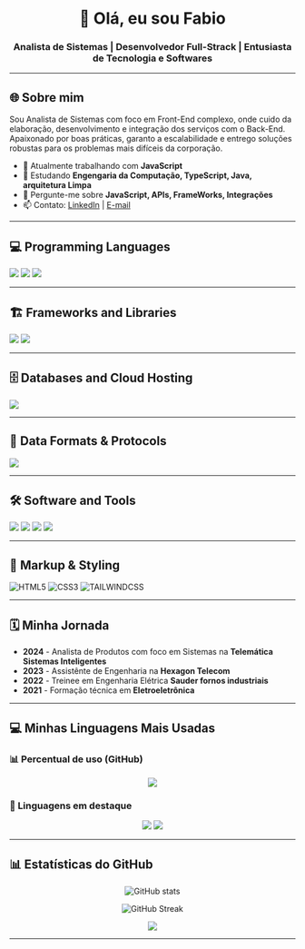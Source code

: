 <!-- Título com seu nome -->
<h1 align="center">👋 Olá, eu sou Fabio</h1>
<h3 align="center">Analista de Sistemas | Desenvolvedor Full-Strack | Entusiasta de Tecnologia e Softwares</h3>

---

## 🌐 Sobre mim
Sou Analista de Sistemas com foco em Front-End complexo, onde cuido da elaboração, desenvolvimento e integração dos serviços com o Back-End.
Apaixonado por boas práticas, garanto a escalabilidade e entrego soluções robustas para os problemas mais difíceis da corporação.

- 🔭 Atualmente trabalhando com **JavaScript**  
- 🌱 Estudando **Engengaria da Computação, TypeScript, Java, arquitetura Limpa**  
- 💬 Pergunte-me sobre **JavaScript, APIs, FrameWorks, Integrações**  
- 📫 Contato: [LinkedIn](https://www.linkedin.com/in/eng-fabio-teixeira/) | [E-mail](mailto:fabio.teixeira.eng@outlook.com)

---

## 💻 Programming Languages
<p align="left">
  <img src="https://img.shields.io/badge/JavaScript-F7DF1E?style=for-the-badge&logo=javascript&logoColor=black"/>
  <img src="https://img.shields.io/badge/TypeScript-3178C6?style=for-the-badge&logo=typescript&logoColor=white"/>
  <img src="https://img.shields.io/badge/Python-3776AB?style=for-the-badge&logo=python&logoColor=white"/>
</p>

---

## 🏗️ Frameworks and Libraries
<p align="left">
  <img src="https://img.shields.io/badge/React-20232A?style=for-the-badge&logo=react&logoColor=61DAFB"/>
  <img src="https://img.shields.io/badge/Bootstrap-563D7C?style=for-the-badge&logo=bootstrap&logoColor=white"/>
</p>

---

## 🗄️ Databases and Cloud Hosting
<p align="left">
  <img src="https://img.shields.io/badge/SQL_Express-CC2927?style=for-the-badge&logo=microsoftsqlserver&logoColor=white"/>
</p>

---

## 🔗 Data Formats & Protocols
<p align="left">
  <img src="https://img.shields.io/badge/JSON-000000?style=for-the-badge&logo=json&logoColor=white"/>
</p>

---

## 🛠️ Software and Tools
<p align="left">
  <img src="https://img.shields.io/badge/Git-F05032?style=for-the-badge&logo=git&logoColor=white"/>
  <img src="https://img.shields.io/badge/GitHub-181717?style=for-the-badge&logo=github&logoColor=white"/>
  <img src="https://img.shields.io/badge/Postman-FF6C37?style=for-the-badge&logo=postman&logoColor=white"/>
  <img src="https://img.shields.io/badge/Figma-F24E1E?style=for-the-badge&logo=figma&logoColor=white"/>
</p>

---

## 🎨 Markup & Styling
<p align="left">
    <img src="https://img.shields.io/badge/HTML5-E34F26?style=for-the-badge&logo=html5&logoColor=white" alt="HTML5"/>
    <img src="https://img.shields.io/badge/CSS3-1572B6?style=for-the-badge&logo=css3&logoColor=white" alt="CSS3"/>
    <img src="https://img.shields.io/badge/Tailwind_CSS-06B6D4?style=for-the-badge&logo=tailwindcss&logoColor=white" alt="TAILWINDCSS"/>
</p>

---

## 🗓️ Minha Jornada
- **2024** - Analista de Produtos com foco em Sistemas na **Telemática Sistemas Inteligentes**  
- **2023** - Assistênte de Engenharia na **Hexagon Telecom**  
- **2022** - Treinee em Engenharia Elétrica **Sauder fornos industriais** 
- **2021** - Formação técnica em **Eletroeletrônica** 

---

## 💻 Minhas Linguagens Mais Usadas

### 📊 Percentual de uso (GitHub)
<p align="center">
  <img src="https://github-readme-stats.vercel.app/api/top-langs/?username=FaaF-Eng&layout=compact&theme=tokyonight"/>
</p>

### 🌟 Linguagens em destaque
<p align="center">
  <img src="https://img.shields.io/badge/JavaScript-F7DF1E?style=for-the-badge&logo=javascript&logoColor=black"/>
  <img src="https://img.shields.io/badge/Python-3776AB?style=for-the-badge&logo=python&logoColor=white"/>
</p>

---

## 📊 Estatísticas do GitHub
<p align="center">
  <img src="https://github-readme-stats.vercel.app/api?username=FaaF-Eng&show_icons=true&theme=tokyonight" alt="GitHub stats"/>
</p>
<p align="center">
  <img src="https://github-readme-streak-stats.herokuapp.com/?user=FaaF-Eng&theme=tokyonight" alt="GitHub Streak"/>
</p>
<p align="center">
  <img src="https://github-readme-activity-graph.vercel.app/graph?username=FaaF-Eng&theme=tokyo-night"/>
</p>

---

